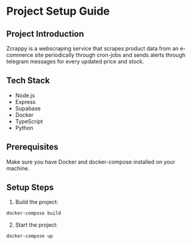 # Project Setup Guide

## Project Introduction

Zcrappy is a webscraping service that scrapes product data from an e-commerce site periodically through cron-jobs and sends alerts through telegram messages for every updated price and stock.

## Tech Stack

- Node.js
- Express
- Supabase
- Docker
- TypeScript
- Python

## Prerequisites

Make sure you have Docker and docker-compose installed on your machine.

## Setup Steps

1. Build the project:

```bash
docker-compose build
```

2. Start the project:

```bash
docker-compose up
```
